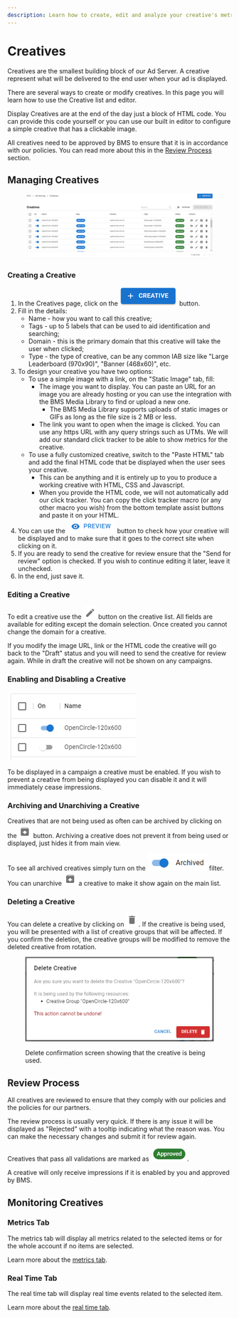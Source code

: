 ```yaml
---
description: Learn how to create, edit and analyze your creative's metrics here.
---
```


# Creatives

Creatives are the smallest building block of our Ad Server. A creative represent what will be delivered to the end user when your ad is displayed.

There are several ways to create or modify creatives. In this page you will learn how to use the Creative list and editor.

Display Creatives are at the end of the day just a block of HTML code. You can provide this code yourself or you can use our built in editor to configure a simple creative that has a clickable image.

All creatives need to be approved by BMS to ensure that it is in accordance with our policies. You can read more about this in the [Review Process](creatives.md#review-process) section.

## Managing Creatives

<figure><img src="../../.gitbook/assets/image (5).png" alt=""><figcaption></figcaption></figure>

### Creating a Creative

1. In the Creatives page, click on the <img src="../../.gitbook/assets/image (6).png" alt="" data-size="line"> button.
2. Fill in the details:
   * Name - how you want to call this creative;
   * Tags - up to 5 labels that can be used to aid identification and searching;
   * Domain - this is the primary domain that this creative will take the user when clicked;
   * Type - the type of creative, can be any common IAB size like "Large Leaderboard (970x90)", "Banner (468x60)", etc.
3. To design your creative you have two options:
   * To use a simple image with a link, on the "Static Image" tab, fill:
     * The image you want to display. You can paste an URL for an image you are already hosting or you can use the integration with the BMS Media Library to find or upload a new one.
       * The BMS Media Library supports uploads of static images or GIFs as long as the file size is 2 MB or less.
     * The link you want to open when the image is clicked. You can use any https URL with any query strings such as UTMs. We will add our standard click tracker to be able to show metrics for the creative.
   * To use a fully customized creative, switch to the "Paste HTML" tab and add the final HTML code that be displayed when the user sees your creative.
     * This can be anything and it is entirely up to you to produce a working creative with HTML, CSS and Javascript.
     * When you provide the HTML code, we will not automatically add our click tracker. You can copy the click tracker macro (or any other macro you wish) from the bottom template assist buttons and paste it on your HTML.
4. You can use the <img src="../../.gitbook/assets/image (7).png" alt="" data-size="line"> button to check how your creative will be displayed and to make sure that it goes to the correct site when clicking on it.
5. If you are ready to send the creative for review ensure that the "Send for review" option is checked. If you wish to continue editing it later, leave it unchecked.
6. In the end, just save it.

### Editing a Creative

To edit a creative use the <img src="../../.gitbook/assets/image (8).png" alt="" data-size="line"> button on the creative list. All fields are available for editing except the domain selection. Once created you cannot change the domain for a creative.

If you modify the image URL, link or the HTML code the creative will go back to the "Draft" status and you will need to send the creative for review again. While in draft the creative will not be shown on any campaigns.

### Enabling and Disabling a Creative

![](<../../.gitbook/assets/image (9).png>)

To be displayed in a campaign a creative must be enabled. If you wish to prevent a creative from being displayed you can disable it and it will immediately cease impressions.

### Archiving and Unarchiving a Creative

Creatives that are not being used as often can be archived by clicking on the <img src="../../.gitbook/assets/image (10).png" alt="" data-size="line"> button. Archiving a creative does not prevent it from being used or displayed, just hides it from main view.

To see all archived creatives simply turn on the <img src="../../.gitbook/assets/image (12).png" alt="" data-size="line"> filter. You can unarchive <img src="../../.gitbook/assets/image (11).png" alt="" data-size="line"> a creative to make it show again on the main list.

### Deleting a Creative

You can delete a creative by clicking on <img src="../../.gitbook/assets/image (13).png" alt="" data-size="line">. If the creative is being used, you will be presented with a list of creative groups that will be affected. If you confirm the deletion, the creative groups will be modified to remove the deleted creative from rotation.

<figure><img src="../../.gitbook/assets/image (14).png" alt=""><figcaption><p>Delete confirmation screen showing that the creative is being used.</p></figcaption></figure>

## Review Process

All creatives are reviewed to ensure that they comply with our policies and the policies for our partners.

The review process is usually very quick. If there is any issue it will be displayed as "Rejected" with a tooltip indicating what the reason was. You can make the necessary changes and submit it for review again.

Creatives that pass all validations are marked as ![](<../../.gitbook/assets/image (15).png>).

A creative will only receive impressions if it is enabled by you and approved by BMS.

## Monitoring Creatives

### Metrics Tab

The metrics tab will display all metrics related to the selected items or for the whole account if no items are selected.

Learn more about the [metrics tab](../monitoring/metrics-tab.md).

### Real Time Tab

The real time tab will display real time events related to the selected item.

Learn more about the [real time tab](../monitoring/real-time-tab.md).

